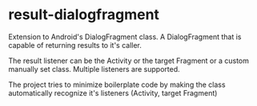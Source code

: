 result-dialogfragment
=====================

Extension to Android's DialogFragment class. 
A DialogFragment that is capable of returning results to it's caller.

The result listener can be the Activity or the target Fragment or a custom manually set class.
Multiple listeners are supported.

The project tries to minimize boilerplate code by making the class automatically recognize it's listeners (Activity, target Fragment)

